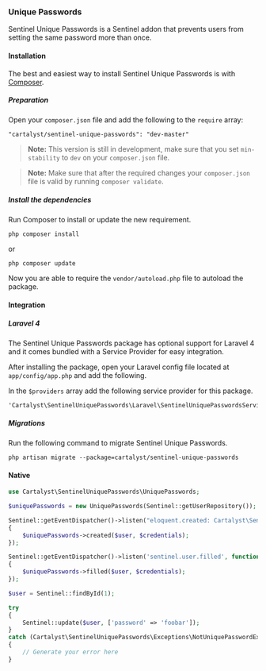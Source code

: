 ### Unique Passwords

Sentinel Unique Passwords is a Sentinel addon that prevents users from setting the same password more than once.

#### Installation

The best and easiest way to install Sentinel Unique Passwords is with [Composer](http://getcomposer.org).

##### Preparation

Open your `composer.json` file and add the following to the `require` array:

	"cartalyst/sentinel-unique-passwords": "dev-master"

> **Note:** This version is still in development, make sure that you set `min-stability` to `dev` on your `composer.json` file.

> **Note:** Make sure that after the required changes your `composer.json` file is valid by running `composer validate`.

##### Install the dependencies

Run Composer to install or update the new requirement.

	php composer install

or

	php composer update

Now you are able to require the `vendor/autoload.php` file to autoload the package.

#### Integration

##### Laravel 4

The Sentinel Unique Passwords package has optional support for Laravel 4 and it comes bundled with a Service Provider for easy integration.

After installing the package, open your Laravel config file located at `app/config/app.php` and add the following.

In the `$providers` array add the following service provider for this package.

	'Cartalyst\SentinelUniquePasswords\Laravel\SentinelUniquePasswordsServiceProvider',

##### Migrations

Run the following command to migrate Sentinel Unique Passwords.

`php artisan migrate --package=cartalyst/sentinel-unique-passwords`

#### Native

```php
use Cartalyst\SentinelUniquePasswords\UniquePasswords;

$uniquePasswords = new UniquePasswords(Sentinel::getUserRepository());

Sentinel::getEventDispatcher()->listen("eloquent.created: Cartalyst\Sentinel\Users\EloquentUser", function($user, $credentials) use ($uniquePasswords)
{
	$uniquePasswords->created($user, $credentials);
});

Sentinel::getEventDispatcher()->listen('sentinel.user.filled', function($user, $credentials) use ($uniquePasswords)
{
	$uniquePasswords->filled($user, $credentials);
});

$user = Sentinel::findById(1);

try
{
	Sentinel::update($user, ['password' => 'foobar']);
}
catch (Cartalyst\SentinelUniquePasswords\Exceptions\NotUniquePasswordException $e)
{
	// Generate your error here
}
```
